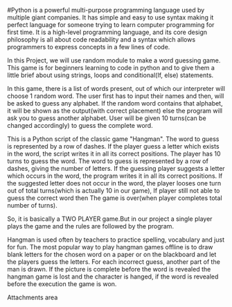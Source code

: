 #Python is a powerful multi-purpose programming language used by multiple giant companies.
It has simple and easy to use syntax making it perfect language for someone trying to learn computer programming for first time.
It is a high-level programming language, and its core design philosophy is all about code readability and a syntax which allows programmers to express concepts in a few lines of code.

In this Project, we will use random module to make a word guessing game.
This game is for beginners learning to code in python and to give them a little brief about using strings, loops and conditional(If, else) statements.

In this game, there is a list of words present, out of which our interpreter will choose 1 random word.
The user first has to input their names and then, will be asked to guess any alphabet.
If the random word contains that alphabet, it will be shown as the output(with correct placement) else the program will ask you to guess another alphabet.
User will be given 10 turns(can be changed accordingly) to guess the complete word.

This is a Python script of the classic game "Hangman".
The word to guess is represented by a row of dashes.
If the player guess a letter which exists in the word, the script writes it in all its correct positions.
The player has 10 turns to guess the word.
The word to guess is represented by a row of dashes, giving the number of letters.
If the guessing player suggests a letter which occurs in the word, the program writes it in all its correct positions.
If the suggested letter does not occur in the word, the player looses one turn out of total turns(which is actually 10 in our game),
If player still not able to guess the correct word then The game is over(when player completes total number of turns).

So, it is basically a TWO PLAYER game.But in our project a single player plays the game and the rules are followed by the program.

Hangman is used often by teachers to practice spelling, vocabulary and just for fun.
The most popular way to play hangman games offline is to draw blank letters for the chosen word on a paper or on the blackboard and let the players guess the letters.
For each incorrect guess, another part of the man is drawn.
If the picture is complete before the word is revealed the hangman game is lost and the character is hanged, if the word is revealed before the execution the game is won.

Attachments area
